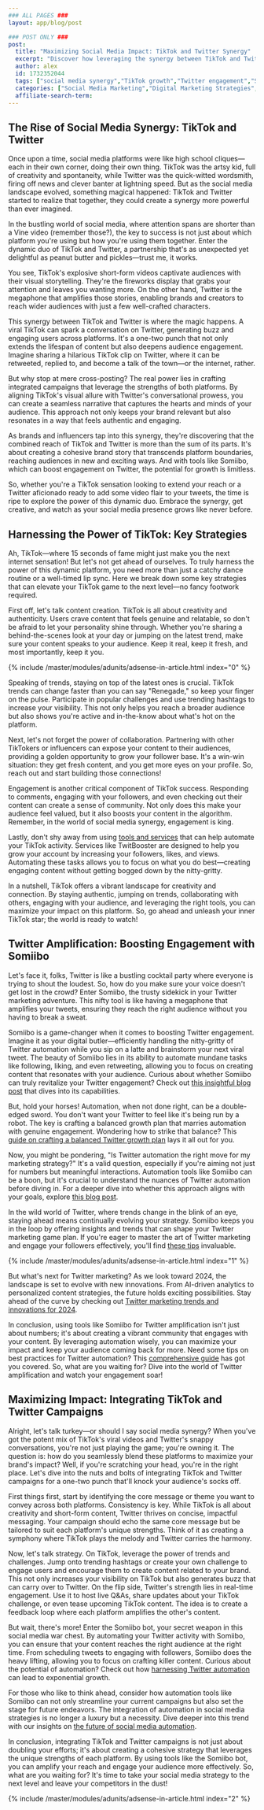 ```yaml
---
### ALL PAGES ###
layout: app/blog/post

### POST ONLY ###
post:
  title: "Maximizing Social Media Impact: TikTok and Twitter Synergy"
  excerpt: "Discover how leveraging the synergy between TikTok and Twitter can maximize social media impact and drive engagement using innovative strategies."
  author: alex
  id: 1732352044
  tags: ["social media synergy","TikTok growth","Twitter engagement","Somiibo bot"]
  categories: ["Social Media Marketing","Digital Marketing Strategies","Influencer Marketing"]
  affiliate-search-term: 
---
```


## The Rise of Social Media Synergy: TikTok and Twitter

Once upon a time, social media platforms were like high school cliques—each in their own corner, doing their own thing. TikTok was the artsy kid, full of creativity and spontaneity, while Twitter was the quick-witted wordsmith, firing off news and clever banter at lightning speed. But as the social media landscape evolved, something magical happened: TikTok and Twitter started to realize that together, they could create a synergy more powerful than ever imagined.

In the bustling world of social media, where attention spans are shorter than a Vine video (remember those?), the key to success is not just about which platform you're using but how you're using them together. Enter the dynamic duo of TikTok and Twitter, a partnership that's as unexpected yet delightful as peanut butter and pickles—trust me, it works.

You see, TikTok's explosive short-form videos captivate audiences with their visual storytelling. They're the fireworks display that grabs your attention and leaves you wanting more. On the other hand, Twitter is the megaphone that amplifies those stories, enabling brands and creators to reach wider audiences with just a few well-crafted characters.

This synergy between TikTok and Twitter is where the magic happens. A viral TikTok can spark a conversation on Twitter, generating buzz and engaging users across platforms. It's a one-two punch that not only extends the lifespan of content but also deepens audience engagement. Imagine sharing a hilarious TikTok clip on Twitter, where it can be retweeted, replied to, and become a talk of the town—or the internet, rather.

But why stop at mere cross-posting? The real power lies in crafting integrated campaigns that leverage the strengths of both platforms. By aligning TikTok's visual allure with Twitter's conversational prowess, you can create a seamless narrative that captures the hearts and minds of your audience. This approach not only keeps your brand relevant but also resonates in a way that feels authentic and engaging.

As brands and influencers tap into this synergy, they're discovering that the combined reach of TikTok and Twitter is more than the sum of its parts. It's about creating a cohesive brand story that transcends platform boundaries, reaching audiences in new and exciting ways. And with tools like Somiibo, which can boost engagement on Twitter, the potential for growth is limitless. 

So, whether you're a TikTok sensation looking to extend your reach or a Twitter aficionado ready to add some video flair to your tweets, the time is ripe to explore the power of this dynamic duo. Embrace the synergy, get creative, and watch as your social media presence grows like never before.

## Harnessing the Power of TikTok: Key Strategies

Ah, TikTok—where 15 seconds of fame might just make you the next internet sensation! But let's not get ahead of ourselves. To truly harness the power of this dynamic platform, you need more than just a catchy dance routine or a well-timed lip sync. Here we break down some key strategies that can elevate your TikTok game to the next level—no fancy footwork required.

First off, let's talk content creation. TikTok is all about creativity and authenticity. Users crave content that feels genuine and relatable, so don't be afraid to let your personality shine through. Whether you're sharing a behind-the-scenes look at your day or jumping on the latest trend, make sure your content speaks to your audience. Keep it real, keep it fresh, and most importantly, keep it you.

{% include /master/modules/adunits/adsense-in-article.html index="0" %}

Speaking of trends, staying on top of the latest ones is crucial. TikTok trends can change faster than you can say "Renegade," so keep your finger on the pulse. Participate in popular challenges and use trending hashtags to increase your visibility. This not only helps you reach a broader audience but also shows you're active and in-the-know about what's hot on the platform.

Next, let's not forget the power of collaboration. Partnering with other TikTokers or influencers can expose your content to their audiences, providing a golden opportunity to grow your follower base. It's a win-win situation: they get fresh content, and you get more eyes on your profile. So, reach out and start building those connections!

Engagement is another critical component of TikTok success. Responding to comments, engaging with your followers, and even checking out their content can create a sense of community. Not only does this make your audience feel valued, but it also boosts your content in the algorithm. Remember, in the world of social media synergy, engagement is king.

Lastly, don't shy away from using [tools and services](https://influencermarketinghub.com/tiktok-marketing/) that can help automate your TikTok activity. Services like TwitBooster are designed to help you grow your account by increasing your followers, likes, and views. Automating these tasks allows you to focus on what you do best—creating engaging content without getting bogged down by the nitty-gritty.

In a nutshell, TikTok offers a vibrant landscape for creativity and connection. By staying authentic, jumping on trends, collaborating with others, engaging with your audience, and leveraging the right tools, you can maximize your impact on this platform. So, go ahead and unleash your inner TikTok star; the world is ready to watch!

## Twitter Amplification: Boosting Engagement with Somiibo

Let's face it, folks, Twitter is like a bustling cocktail party where everyone is trying to shout the loudest. So, how do you make sure your voice doesn't get lost in the crowd? Enter Somiibo, the trusty sidekick in your Twitter marketing adventure. This nifty tool is like having a megaphone that amplifies your tweets, ensuring they reach the right audience without you having to break a sweat.

Somiibo is a game-changer when it comes to boosting Twitter engagement. Imagine it as your digital butler—efficiently handling the nitty-gritty of Twitter automation while you sip on a latte and brainstorm your next viral tweet. The beauty of Somiibo lies in its ability to automate mundane tasks like following, liking, and even retweeting, allowing you to focus on creating content that resonates with your audience. Curious about whether Somiibo can truly revitalize your Twitter engagement? Check out [this insightful blog post](https://twitbooster.com/blog/can-somiibo-revitalize-your-twitter-engagement) that dives into its capabilities.

But, hold your horses! Automation, when not done right, can be a double-edged sword. You don't want your Twitter to feel like it's being run by a robot. The key is crafting a balanced growth plan that marries automation with genuine engagement. Wondering how to strike that balance? This [guide on crafting a balanced Twitter growth plan](https://twitbooster.com/blog/from-automation-to-engagement-crafting-a-balanced-twitter-growth-plan) lays it all out for you.

Now, you might be pondering, "Is Twitter automation the right move for my marketing strategy?" It's a valid question, especially if you're aiming not just for numbers but meaningful interactions. Automation tools like Somiibo can be a boon, but it's crucial to understand the nuances of Twitter automation before diving in. For a deeper dive into whether this approach aligns with your goals, explore [this blog post](https://twitbooster.com/blog/is-twitter-automation-right-for-your-marketing-strategy).

In the wild world of Twitter, where trends change in the blink of an eye, staying ahead means continually evolving your strategy. Somiibo keeps you in the loop by offering insights and trends that can shape your Twitter marketing game plan. If you're eager to master the art of Twitter marketing and engage your followers effectively, you'll find [these tips](https://twitbooster.com/blog/the-art-of-twitter-marketing-tips-for-engaging-followers) invaluable.

{% include /master/modules/adunits/adsense-in-article.html index="1" %}

But what's next for Twitter marketing? As we look toward 2024, the landscape is set to evolve with new innovations. From AI-driven analytics to personalized content strategies, the future holds exciting possibilities. Stay ahead of the curve by checking out [Twitter marketing trends and innovations for 2024](https://twitbooster.com/blog/the-future-of-twitter-marketing-trends-and-innovations-in-2024).

In conclusion, using tools like Somiibo for Twitter amplification isn't just about numbers; it's about creating a vibrant community that engages with your content. By leveraging automation wisely, you can maximize your impact and keep your audience coming back for more. Need some tips on best practices for Twitter automation? This [comprehensive guide](https://twitbooster.com/blog/what-are-the-best-practices-for-twitter-automation) has got you covered. So, what are you waiting for? Dive into the world of Twitter amplification and watch your engagement soar!

## Maximizing Impact: Integrating TikTok and Twitter Campaigns

Alright, let's talk turkey—or should I say social media synergy? When you've got the potent mix of TikTok's viral videos and Twitter's snappy conversations, you're not just playing the game; you're owning it. The question is: how do you seamlessly blend these platforms to maximize your brand's impact? Well, if you're scratching your head, you're in the right place. Let's dive into the nuts and bolts of integrating TikTok and Twitter campaigns for a one-two punch that'll knock your audience's socks off.

First things first, start by identifying the core message or theme you want to convey across both platforms. Consistency is key. While TikTok is all about creativity and short-form content, Twitter thrives on concise, impactful messaging. Your campaign should echo the same core message but be tailored to suit each platform's unique strengths. Think of it as creating a symphony where TikTok plays the melody and Twitter carries the harmony.

Now, let's talk strategy. On TikTok, leverage the power of trends and challenges. Jump onto trending hashtags or create your own challenge to engage users and encourage them to create content related to your brand. This not only increases your visibility on TikTok but also generates buzz that can carry over to Twitter. On the flip side, Twitter's strength lies in real-time engagement. Use it to host live Q&As, share updates about your TikTok challenge, or even tease upcoming TikTok content. The idea is to create a feedback loop where each platform amplifies the other's content.

But wait, there's more! Enter the Somiibo bot, your secret weapon in this social media war chest. By automating your Twitter activity with Somiibo, you can ensure that your content reaches the right audience at the right time. From scheduling tweets to engaging with followers, Somiibo does the heavy lifting, allowing you to focus on crafting killer content. Curious about the potential of automation? Check out how [harnessing Twitter automation](https://twitbooster.com/blog/harnessing-twitter-automation-a-pathway-to-exponential-growth) can lead to exponential growth.

For those who like to think ahead, consider how automation tools like Somiibo can not only streamline your current campaigns but also set the stage for future endeavors. The integration of automation in social media strategies is no longer a luxury but a necessity. Dive deeper into this trend with our insights on [the future of social media automation](https://twitbooster.com/blog/the-future-of-social-media-automation-and-its-impact-on-growth-strategies).

In conclusion, integrating TikTok and Twitter campaigns is not just about doubling your efforts; it's about creating a cohesive strategy that leverages the unique strengths of each platform. By using tools like the Somiibo bot, you can amplify your reach and engage your audience more effectively. So, what are you waiting for? It's time to take your social media strategy to the next level and leave your competitors in the dust!


{% include /master/modules/adunits/adsense-in-article.html index="2" %}